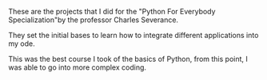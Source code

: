 These are the projects that I did for the "Python For Everybody Specialization"by the professor Charles Severance.

They set the initial bases to learn how to integrate different applications into my ode.

This was the best course I took of the basics of Python, from this point, I was able to go into more complex coding.
